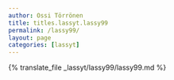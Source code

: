 ```yaml
---
author: Ossi Törrönen
title: titles.lassyt.lassy99
permalink: /lassy99/
layout: page
categories: [lassyt]
---
```

{% translate_file _lassyt/lassy99/lassy99.md %}